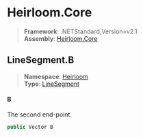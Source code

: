 # Heirloom.Core

> **Framework**: .NETStandard,Version=v2.1  
> **Assembly**: [Heirloom.Core][0]  

## LineSegment.B

> **Namespace**: [Heirloom][0]  
> **Type**: [LineSegment][1]  

#### B

The second end-point.

```cs
public Vector B
```

[0]: ../Heirloom.Core.md
[1]: Heirloom.LineSegment.md

